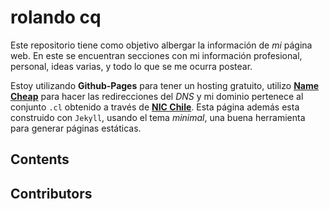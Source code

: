 # rolando cq

Este repositorio tiene como objetivo albergar la información de *mi* página web. En este se encuentran secciones con mi información profesional, personal, ideas varias, y todo lo que se me ocurra postear.

Estoy utilizando **Github-Pages** para tener un hosting gratuito, utilizo **[Name Cheap](http://www.namecheap.com)** para hacer las redirecciones del *DNS* y mi dominio pertenece al conjunto `.cl` obtenido a través de **[NIC Chile](http://www.nic.cl)**. Esta página además esta construido con `Jekyll`, usando el tema *minimal*, una buena herramienta para generar páginas estáticas.

## Contents

## Contributors
